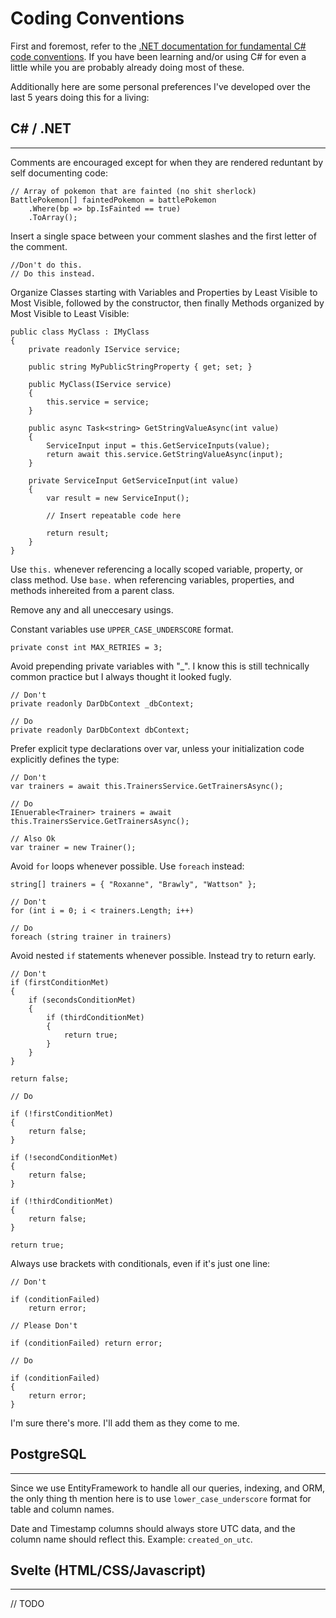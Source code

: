 # Coding Conventions

First and foremost, refer to the [.NET documentation for fundamental C# code conventions](https://learn.microsoft.com/en-us/dotnet/csharp/fundamentals/coding-style/coding-conventions). If you have been learning and/or using C# for even a little while you are probably already doing most of these.

Additionally here are some personal preferences I've developed over the last 5 years doing this for a living:


## C# / .NET
---

Comments are encouraged except for when they are rendered reduntant by self documenting code:
```
// Array of pokemon that are fainted (no shit sherlock)
BattlePokemon[] faintedPokemon = battlePokemon
    .Where(bp => bp.IsFainted == true)
    .ToArray();
```

Insert a single space between your comment slashes and the first letter of the comment.

```
//Don't do this.
// Do this instead.
```
  Organize Classes starting with Variables and Properties by Least Visible to Most Visible, followed by the constructor, then finally Methods organized by Most Visible to Least Visible:

```
public class MyClass : IMyClass
{
    private readonly IService service;

    public string MyPublicStringProperty { get; set; }

    public MyClass(IService service)
    {
        this.service = service;
    }

    public async Task<string> GetStringValueAsync(int value)
    {
        ServiceInput input = this.GetServiceInputs(value); 
        return await this.service.GetStringValueAsync(input);
    }

    private ServiceInput GetServiceInput(int value) 
    {
        var result = new ServiceInput();

        // Insert repeatable code here

        return result;
    }
}
```

Use `this.` whenever referencing a locally scoped variable, property, or class method. Use `base.` when referencing variables, properties, and methods inhereited from a parent class.

Remove any and all uneccesary usings.

Constant variables use `UPPER_CASE_UNDERSCORE` format.

```
private const int MAX_RETRIES = 3;
```

Avoid prepending private variables with "_". I know this is still technically common practice but I always thought it looked fugly.
```
// Don't
private readonly DarDbContext _dbContext;

// Do
private readonly DarDbContext dbContext;
  ```
  Prefer explicit type declarations over var, unless your initialization code explicitly defines the type:

```
// Don't
var trainers = await this.TrainersService.GetTrainersAsync();

// Do
IEnuerable<Trainer> trainers = await this.TrainersService.GetTrainersAsync();

// Also Ok
var trainer = new Trainer();
```

Avoid `for` loops whenever possible. Use `foreach` instead:
```
string[] trainers = { "Roxanne", "Brawly", "Wattson" };

// Don't
for (int i = 0; i < trainers.Length; i++)

// Do
foreach (string trainer in trainers)
```

Avoid nested `if` statements whenever possible. Instead try to return early.

```
// Don't
if (firstConditionMet)
{
    if (secondsConditionMet)
    {
        if (thirdConditionMet)
        {
            return true;
        }
    }
}

return false;

// Do

if (!firstConditionMet)
{
    return false;
}

if (!secondConditionMet)
{
    return false;
}

if (!thirdConditionMet)
{
    return false;
}

return true;
```

Always use brackets with conditionals, even if it's just one line:

```
// Don't

if (conditionFailed)
    return error;

// Please Don't

if (conditionFailed) return error;

// Do

if (conditionFailed)
{
    return error;
}
```

I'm sure there's more. I'll add them as they come to me.

## PostgreSQL
---
Since we use EntityFramework to handle all our queries, indexing, and ORM, the only thing th mention here is to use `lower_case_underscore` format for table and column names.

Date and Timestamp columns should always store UTC data, and the column name should reflect this. Example: `created_on_utc`.

## Svelte (HTML/CSS/Javascript)
---
// TODO